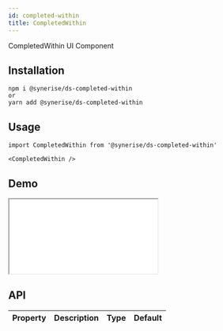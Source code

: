 ```yaml
---
id: completed-within
title: CompletedWithin
---
```


CompletedWithin UI Component

## Installation
```
npm i @synerise/ds-completed-within
or
yarn add @synerise/ds-completed-within
```

## Usage
```
import CompletedWithin from '@synerise/ds-completed-within'

<CompletedWithin />

```

## Demo

<iframe src="/storybook-static/iframe.html?id=components-completed-within--default"></iframe>

## API

| Property | Description | Type | Default |
| --- | --- | --- | --- |
